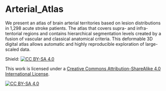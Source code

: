 # Arterial_Atlas
We present an atlas of brain arterial territories based on lesion distributions in 1,298 acute stroke patients. The atlas that covers supra- and infra-tentorial regions and contains hierarchical segmentation levels created by a fusion of vascular and classical anatomical criteria. This deformable 3D digital atlas allows automatic and highly reproducible exploration of large-scaled data.


Shield: [![CC BY-SA 4.0][cc-by-sa-shield]][cc-by-sa]

This work is licensed under a
[Creative Commons Attribution-ShareAlike 4.0 International License][cc-by-sa].

[![CC BY-SA 4.0][cc-by-sa-image]][cc-by-sa]

[cc-by-sa]: http://creativecommons.org/licenses/by-sa/4.0/
[cc-by-sa-image]: https://licensebuttons.net/l/by-sa/4.0/88x31.png
[cc-by-sa-shield]: https://img.shields.io/badge/License-CC%20BY--SA%204.0-lightgrey.svg

